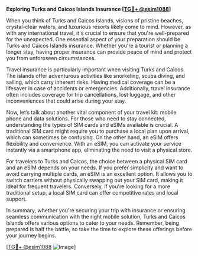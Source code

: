 **Exploring Turks and Caicos Islands Insurance [[TG💪+ @esim1088](https://t.me/s/esim1088)]**

When you think of Turks and Caicos Islands, visions of pristine beaches, crystal-clear waters, and luxurious resorts likely come to mind. However, as with any international travel, it's crucial to ensure that you're well-prepared for the unexpected. One essential aspect of your preparation should be Turks and Caicos Islands insurance. Whether you're a tourist or planning a longer stay, having proper insurance can provide peace of mind and protect you from unforeseen circumstances.

Travel insurance is particularly important when visiting Turks and Caicos. The islands offer adventurous activities like snorkeling, scuba diving, and sailing, which carry inherent risks. Having medical coverage can be a lifesaver in case of accidents or emergencies. Additionally, travel insurance often includes coverage for trip cancellations, lost luggage, and other inconveniences that could arise during your stay.

Now, let’s talk about another vital component of your travel kit: mobile phone and data solutions. For those who need to stay connected, understanding the types of SIM cards and eSIMs available is crucial. A traditional SIM card might require you to purchase a local plan upon arrival, which can sometimes be confusing. On the other hand, an eSIM offers flexibility and convenience. With an eSIM, you can activate your service instantly via a smartphone app, eliminating the need to visit a physical store.

For travelers to Turks and Caicos, the choice between a physical SIM card and an eSIM depends on your needs. If you prefer simplicity and want to avoid carrying multiple cards, an eSIM is an excellent option. It allows you to switch carriers without physically swapping out your SIM card, making it ideal for frequent travelers. Conversely, if you're looking for a more traditional setup, a local SIM card can offer competitive rates and local support.

In summary, whether you're securing your trip with insurance or ensuring seamless communication with the right mobile solution, Turks and Caicos Islands offers various options to cater to your needs. Remember, being prepared is half the battle, so take the time to explore these offerings before your journey begins. 

[[TG💪+ @esim1088](https://t.me/s/esim1088) ![Image](https://i.postimg.cc/Y0z9fWf4/image.png)]
